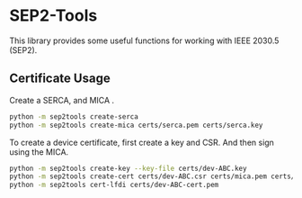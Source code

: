 # SEP2-Tools

This library provides some useful functions for working with IEEE 2030.5 (SEP2).



## Certificate Usage

Create a SERCA, and MICA .

```sh
python -m sep2tools create-serca
python -m sep2tools create-mica certs/serca.pem certs/serca.key
```

To create a device certificate, first create a key and CSR.
And then sign using the MICA.

```sh
python -m sep2tools create-key --key-file certs/dev-ABC.key
python -m sep2tools create-cert certs/dev-ABC.csr certs/mica.pem certs/mica.key --pen 12345 --serno ABC
python -m sep2tools cert-lfdi certs/dev-ABC-cert.pem
```
